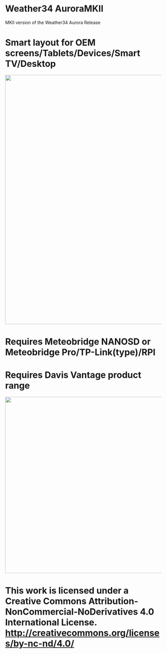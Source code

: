 # Weather34 AuroraMKII
 MKII version of the Weather34 Aurora Release

# Smart layout for OEM screens/Tablets/Devices/Smart TV/Desktop


<img src="https://res.cloudinary.com/brian-underdown/image/upload/v1610119887/auroraMKII_hitvqh.png" width="800px">


# Requires Meteobridge NANOSD or Meteobridge Pro/TP-Link(type)/RPI
# Requires Davis Vantage product range

 <img src="https://res.cloudinary.com/brian-underdown/image/upload/v1610120029/products_mt5sj2.png" width="566px">
 
 
# This work is licensed under a Creative Commons Attribution-NonCommercial-NoDerivatives 4.0 International License. http://creativecommons.org/licenses/by-nc-nd/4.0/
 


